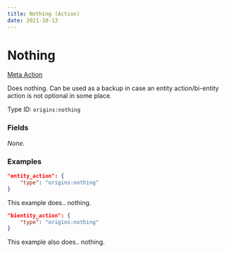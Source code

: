 ```yaml
---
title: Nothing (Action)
date: 2021-10-13
---
```

# Nothing

[Meta Action](../meta_actions.md)

Does nothing. Can be used as a backup in case an entity action/bi-entity action is not optional in some place.

Type ID: `origins:nothing`

### Fields

_None._

### Examples
```json
"entity_action": {
    "type": "origins:nothing"
}
```
This example does.. nothing.
<br>

```json
"bientity_action": {
    "type": "origins:nothing"
}
```
This example also does.. nothing.